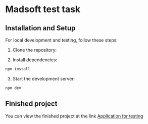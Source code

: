 # Madsoft test task

## Installation and Setup

For local development and testing, follow these steps:

1. Clone the repository:

2. Install dependencies:

```bash
npm install
```

3. Start the development server:

```bash
npm dev
```

## Finished project

You can view the finished project at the link [Application for testing](https://madsoft-test-six.vercel.app/)

